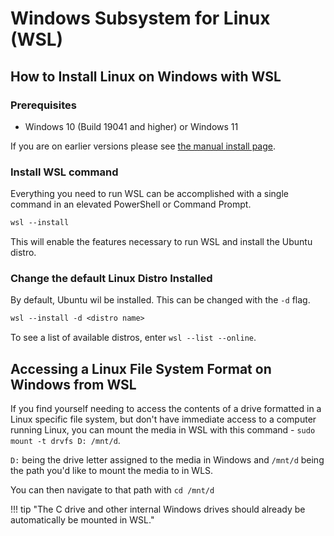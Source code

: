 # Windows Subsystem for Linux (WSL)

## How to Install Linux on Windows with WSL

### Prerequisites

- Windows 10 (Build 19041 and higher) or Windows 11

If you are on earlier versions please see [the manual install page](https://learn.microsoft.com/en-us/windows/wsl/install-manual).

### Install WSL command

Everything you need to run WSL can be accomplished with a single command in an elevated PowerShell or Command Prompt.

```ps
wsl --install
```

This will enable the features necessary to run WSL and install the Ubuntu distro.

### Change the default Linux Distro Installed

By default, Ubuntu wil be installed. This can be changed with the `-d` flag.

```ps
wsl --install -d <distro name>
```

To see a list of available distros, enter `wsl --list --online`.

## Accessing a Linux File System Format on Windows from WSL

If you find yourself needing to access the contents of a drive formatted in a Linux specific file system, but don't have immediate access to a computer running Linux, you can mount the media in WSL with this command - `sudo mount -t drvfs D: /mnt/d`.

`D:` being the drive letter assigned to the media in Windows and `/mnt/d` being the path you'd like to mount the media to in WLS. 

You can then navigate to that path with `cd /mnt/d`

!!! tip "The C drive and other internal Windows drives should already be automatically be mounted in WSL."
